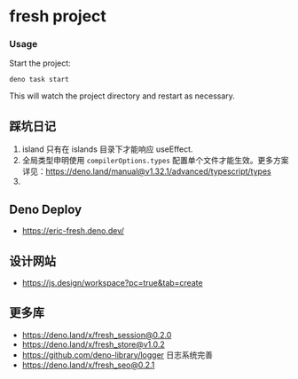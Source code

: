 # fresh project

### Usage

Start the project:

```
deno task start
```

This will watch the project directory and restart as necessary.

## 踩坑日记
1. island 只有在 islands 目录下才能响应 useEffect.
2. 全局类型申明使用 `compilerOptions.types` 配置单个文件才能生效。更多方案详见：https://deno.land/manual@v1.32.1/advanced/typescript/types
3. 

## Deno Deploy
- https://eric-fresh.deno.dev/

## 设计网站
- https://js.design/workspace?pc=true&tab=create

## 更多库
- https://deno.land/x/fresh_session@0.2.0
- https://deno.land/x/fresh_store@v1.0.2
- https://github.com/deno-library/logger 日志系统完善
- https://deno.land/x/fresh_seo@0.2.1